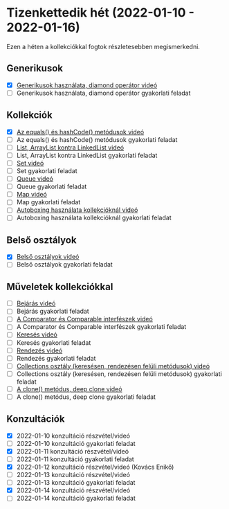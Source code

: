 # Tizenkettedik hét (2022-01-10 - 2022-01-16)

Ezen a héten a kollekciókkal fogtok részletesebben megismerkedni.

## Generikusok

* [x] [Generikusok használata, diamond operátor videó](https://e-learning.training360.com/courses/take/java-se-halado-koll/lessons/10769614-generikusok-hasznalata-diamond-operator)
* [ ] Generikusok használata, diamond operátor gyakorlati feladat

## Kollekciók

* [x] [Az equals() és hashCode() metódusok videó](https://e-learning.training360.com/courses/take/java-se-halado-koll/lessons/10769615-az-equals-es-hashcode-metodusok)
* [ ] Az equals() és hashCode() metódusok gyakorlati feladat
* [ ] [List, ArrayList kontra LinkedList videó](https://e-learning.training360.com/courses/take/java-se-halado-koll/lessons/10769616-list-arraylist-kontra-linkedlist)
* [ ] List, ArrayList kontra LinkedList gyakorlati feladat
* [ ] [Set videó](https://e-learning.training360.com/courses/take/java-se-halado-koll/lessons/10769617-set)
* [ ] Set gyakorlati feladat
* [ ] [Queue videó](https://e-learning.training360.com/courses/take/java-se-halado-koll/lessons/10769618-queue)
* [ ] Queue gyakorlati feladat
* [ ] [Map videó](https://e-learning.training360.com/courses/take/java-se-halado-koll/lessons/10769620-map)
* [ ] Map gyakorlati feladat
* [ ] [Autoboxing használata kollekcióknál videó](https://e-learning.training360.com/courses/take/java-se-halado-koll/lessons/10769619-autoboxing-hasznalata-kollekcioknal)
* [ ] Autoboxing használata kollekcióknál gyakorlati feladat

## Belső osztályok

* [x] [Belső osztályok videó](https://e-learning.training360.com/courses/take/java-se-halado-koll/lessons/29778400-belso-osztalyok)
* [ ] Belső osztályok gyakorlati feladat

## Műveletek kollekciókkal

* [ ] [Bejárás videó](https://e-learning.training360.com/courses/take/java-se-halado-koll/lessons/10769621-bejaras)
* [ ] Bejárás gyakorlati feladat
* [ ] [A Comparator és Comparable interfészek videó](https://e-learning.training360.com/courses/take/java-se-halado-koll/lessons/10769622-a-comparator-es-comparable-interfeszek)
* [ ] A Comparator és Comparable interfészek gyakorlati feladat
* [ ] [Keresés videó](https://e-learning.training360.com/courses/take/java-se-halado-koll/lessons/10769623-kereses)
* [ ] Keresés gyakorlati feladat
* [ ] [Rendezés videó](https://e-learning.training360.com/courses/take/java-se-halado-koll/lessons/10769624-rendezes)
* [ ] Rendezés gyakorlati feladat
* [ ] [Collections osztály (keresésen, rendezésen felüli metódusok) videó](https://e-learning.training360.com/courses/take/java-se-halado-koll/lessons/10769625-collections-osztaly-keresesen-rendezesen-feluli-metodusok)
* [ ] Collections osztály (keresésen, rendezésen felüli metódusok) gyakorlati feladat
* [ ] [A clone() metódus, deep clone videó](https://e-learning.training360.com/courses/take/java-se-halado-koll/lessons/10769626-a-clone-metodus-deep-clone)
* [ ] A clone() metódus, deep clone gyakorlati feladat

## Konzultációk

* [x] 2022-01-10 konzultáció részvétel/videó
* [ ] 2022-01-10 konzultáció gyakorlati feladat
* [x] 2022-01-11 konzultáció részvétel/videó
* [ ] 2022-01-11 konzultáció gyakorlati feladat
* [x] 2022-01-12 konzultáció részvétel/videó (Kovács Enikő)
* [ ] 2022-01-13 konzultáció részvétel/videó
* [ ] 2022-01-13 konzultáció gyakorlati feladat
* [x] 2022-01-14 konzultáció részvétel/videó
* [ ] 2022-01-14 konzultáció gyakorlati feladat
